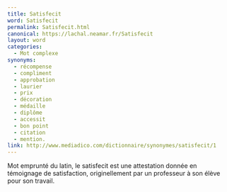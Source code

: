 ```yaml
---
title: Satisfecit
word: Satisfecit
permalink: Satisfecit.html
canonical: https://lachal.neamar.fr/Satisfecit
layout: word
categories:
  - Mot complexe
synonyms:
  - récompense
  - compliment
  - approbation
  - laurier
  - prix
  - décoration
  - médaille
  - diplôme
  - accessit
  - bon point
  - citation
  - mention.
link: http://www.mediadico.com/dictionnaire/synonymes/satisfecit/1
---
```


Mot emprunté du latin, le satisfecit est une attestation donnée en témoignage de satisfaction, originellement par un professeur à son élève pour son travail. 

